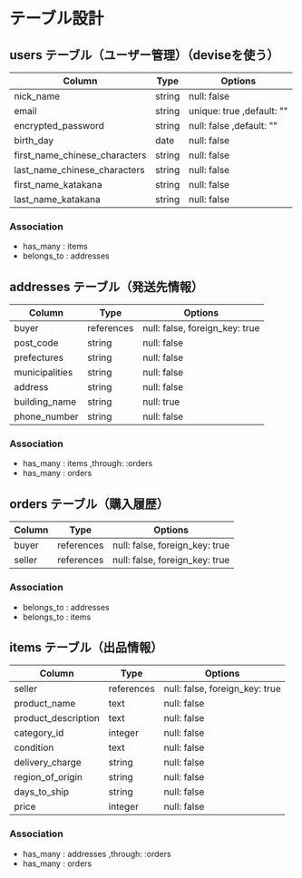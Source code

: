 # テーブル設計

## users テーブル（ユーザー管理）（deviseを使う）

| Column                                     | Type       | Options                        |
| ------------------------------------------ | ---------- | ------------------------------ |
| nick_name                                  | string     | null: false                    |
| email                                      | string     | unique: true ,default: ""      |
| encrypted_password                         | string     | null: false ,default: ""       |
| birth_day                                  | date       | null: false                    |
| first_name_chinese_characters              | string     | null: false                    |
| last_name_chinese_characters               | string     | null: false                    |
| first_name_katakana                        | string     | null: false                    |
| last_name_katakana                         | string     | null: false                    |
### Association
- has_many : items                                
- belongs_to : addresses


## addresses テーブル（発送先情報）

| Column                                     | Type       | Options                        |
| ------------------------------------------ | ---------- | ------------------------------ |
| buyer                                      | references | null: false, foreign_key: true |
| post_code                                  | string     | null: false                    |
| prefectures                                | string     | null: false                    |
| municipalities                             | string     | null: false                    |
| address                                    | string     | null: false                    |
| building_name                              | string     | null: true                     |
| phone_number                               | string     | null: false                    |
###  Association
- has_many : items ,through: :orders
- has_many : orders


## orders テーブル（購入履歴）

| Column                                     | Type       | Options                        |
| ------------------------------------------ | ---------- | ------------------------------ |
| buyer                                      | references | null: false, foreign_key: true |
| seller                                     | references | null: false, foreign_key: true |
###  Association
- belongs_to : addresses
- belongs_to : items


## items テーブル（出品情報）

| Column                                     | Type       | Options                        |
| ------------------------------------------ | ---------- | ------------------------------ |
| seller                                     | references | null: false, foreign_key: true |
| product_name                               | text       | null: false                    |
| product_description                        | text       | null: false                    |
| category_id                                | integer    | null: false                    |
| condition                                  | text       | null: false                    |
| delivery_charge                            | string     | null: false                    |
| region_of_origin                           | string     | null: false                    |
| days_to_ship                               | string     | null: false                    |
| price                                      | integer    | null: false                    |
### Association
- has_many : addresses ,through: :orders
- has_many : orders
